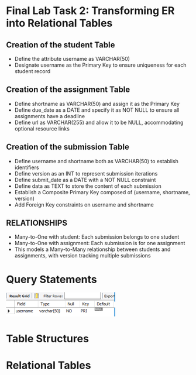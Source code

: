 # Final Lab Task 2: Transforming ER into Relational Tables
## Creation of the student Table
- Define the attribute username as VARCHAR(50)
- Designate username as the Primary Key to ensure uniqueness for each student record
## Creation of the assignment Table
- Define shortname as VARCHAR(50) and assign it as the Primary Key
- Define due_date as a DATE and specify it as NOT NULL to ensure all assignments have a deadline
- Define url as VARCHAR(255) and allow it to be NULL, accommodating optional resource links
## Creation of the submission Table
- Define username and shortname both as VARCHAR(50) to establish identifiers
- Define version as an INT to represent submission iterations
- Define submit_date as a DATE with a NOT NULL constraint
- Define data as TEXT to store the content of each submission
- Establish a Composite Primary Key composed of (username, shortname, version)
- Add Foreign Key constraints on username and shortname
## RELATIONSHIPS
- Many-to-One with student: Each submission belongs to one student
- Many-to-One with assignment: Each submission is for one assignment
- This models a Many-to-Many relationship between students and assignments, with version tracking multiple submissions
# Query Statements
![image alt](https://github.com/Vmallari24-Hub/EDM-Portfolio/blob/2dcd48a7df603d123fb7722c5fc1ca276f3e22f5/IMAGE/TASK%202%20%201.PNG)
# Table Structures
# Relational Tables
